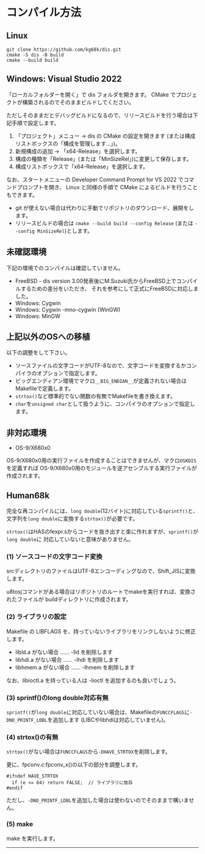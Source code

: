 # コンパイル方法

## Linux

```
git clone https://github.com/kg68k/dis.git
cmake -S dis -B build
cmake --build build
```

## Windows: Visual Studio 2022

「ローカルフォルダーを開く」で dis フォルダを開きます。
CMake でプロジェクトが構築されるのでそのままビルドしてください。

ただしそのままだとデバッグビルドになるので、リリースビルドを行う場合は下記手順で設定します。

1. 「プロジェクト」メニュー → dis の CMake の設定を開きます
   (または構成リストボックスの「構成を管理します...」)。
2. 新規構成の追加 → 「x64-Release」を選択します。
3. 構成の種類を「Release」(または「MinSizeRel」)に変更して保存します。
4. 構成リストボックスで「x64-Release」を選択します。

なお、スタートメニューの Developer Command Prompt for VS 2022 でコマンドプロンプトを開き、
Linux と同様の手順で CMake によるビルドを行うこともできます。
* git が使えない場合は代わりに手動でリポジトリのダウンロード、展開をします。
* リリースビルドの場合は `cmake --build build --config Release`
  (または `--config MinSizeRel`)とします。

## 未確認環境

下記の環境でのコンパイルは確認していません。

* FreeBSD -
  dis version 3.00発表後にM.Suzuki氏からFreeBSD上でコンパイルするための差分をいただき、
  それを参考にして正式にFreeBSDに対応しました。
* Windows: Cygwin
* Windows: Cygwin -mno-cygwin (WinGW)
* Windows: MinGW

## 上記以外のOSへの移植

以下の調整をして下さい。

* ソースファイルの文字コードがUTF-8なので、文字コードを変換するかコンパイラのオプションで指定します。
* ビッグエンディアン環境でマクロ`__BIG_ENDIAN__`が定義されない場合はMakefileで定義します。
* `strtox()`など標準的でない関数の有無でMakefileを書き換えます。
* `char`を`unsigned char`として扱うように、コンパイラのオプションで指定します。

## 非対応環境

* OS-9/X680x0

OS-9/X680x0用の実行ファイルを作成することはできませんが、マクロ`OSKDIS`を定義すれば
OS-9/X680x0用のモジュールを逆アセンブルする実行ファイルが作成されます。

## Human68k

完全な再コンパイルには、`long double`(12バイト)に対応している`sprintf()`と、
文字列を`long double`に変換する`strtox()`が必要です。

`strtox()`はHASのfexpr.sからコードを抜き出すと楽に作れますが、`sprintf()`が`long double`に
対応していないと意味がありません。

### (1) ソースコードの文字コード変換

srcディレクトリのファイルはUTF-8エンコーディングなので、Shift_JISに変換します。

u8tosjコマンドがある場合はリポジトリのルートでmakeを実行すれば、変換されたファイルが
buildディレクトリに作成されます。


### (2) ライブラリの設定

Makefile の LIBFLAGS を、持っていないライブラリをリンクしないように修正します。
* libld.a がない場合 …… -lld を削除します
* libhdi.a がない場合 …… -lhdi を削除します
* libhmem.a がない場合 …… -lhmem を削除します

なお、libioctl.a を持っている人は -lioctl を追加するのも良いでしょう。

### (3) sprintf()のlong double対応有無

`sprintf()`が`long double`に対応していない場合は、Makefileの`FUNCCFLAGS`に`-DNO_PRINTF_LDBL`を追加します
(LIBCやlibhdiは対応していません)。

### (4) strtox()の有無

`strtox()`がない場合は`FUNCCFLAGS`から`-DHAVE_STRTOX`を削除します。

更に、fpconv.c:fpconv_x()の以下の部分を調整します。
```
#ifndef HAVE_STRTOX
  if (e <= 64) return FALSE;  // ライブラリに依存
#endif
```

ただし、`-DNO_PRINTF_LDBL`を追加した場合は使わないのでそのままで構いません。

### (5) make

make を実行します。

----

